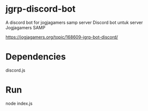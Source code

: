 # jgrp-discord-bot
A discord bot for jogjagamers samp server
Discord bot untuk server Jogjagamers SAMP

https://jogjagamers.org/topic/168609-jgrp-bot-discord/

# Dependencies 
discord.js

# Run 
node index.js



